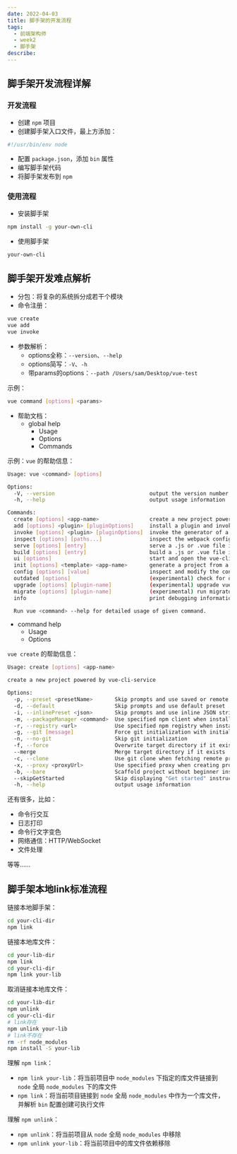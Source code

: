 ```yaml
---
date: 2022-04-03
title: 脚手架的开发流程
tags:
  - 前端架构师
  - week2
  - 脚手架
describe:
---
```


## 脚手架开发流程详解



### 开发流程

- 创建 `npm` 项目
- 创建脚手架入口文件，最上方添加：

```bash
#!/usr/bin/env node
```

- 配置 `package.json`，添加 `bin` 属性
- 编写脚手架代码
- 将脚手架发布到 `npm`



### 使用流程

- 安装脚手架

```bash
npm install -g your-own-cli
```

- 使用脚手架

```bash
your-own-cli
```



## 脚手架开发难点解析

- 分包：将复杂的系统拆分成若干个模块
- 命令注册：

```bash
vue create
vue add
vue invoke
```

- 参数解析：
  - options全称：`--version`、`--help`
  - options简写：`-V`、`-h`
  - 带params的options：`--path /Users/sam/Desktop/vue-test`

示例：

```bash
vue command [options] <params>
```

- 帮助文档：
  - global help
    - Usage
    - Options
    - Commands

示例：`vue` 的帮助信息：

```bash
Usage: vue <command> [options]

Options:
  -V, --version                              output the version number
  -h, --help                                 output usage information

Commands:
  create [options] <app-name>                create a new project powered by vue-cli-service
  add [options] <plugin> [pluginOptions]     install a plugin and invoke its generator in an already created project
  invoke [options] <plugin> [pluginOptions]  invoke the generator of a plugin in an already created project
  inspect [options] [paths...]               inspect the webpack config in a project with vue-cli-service
  serve [options] [entry]                    serve a .js or .vue file in development mode with zero config
  build [options] [entry]                    build a .js or .vue file in production mode with zero config
  ui [options]                               start and open the vue-cli ui
  init [options] <template> <app-name>       generate a project from a remote template (legacy API, requires @vue/cli-init)
  config [options] [value]                   inspect and modify the config
  outdated [options]                         (experimental) check for outdated vue cli service / plugins
  upgrade [options] [plugin-name]            (experimental) upgrade vue cli service / plugins
  migrate [options] [plugin-name]            (experimental) run migrator for an already-installed cli plugin
  info                                       print debugging information about your environment

  Run vue <command> --help for detailed usage of given command.
```

- command help
  - Usage
  - Options

`vue create` 的帮助信息：

```bash
Usage: create [options] <app-name>

create a new project powered by vue-cli-service

Options:
  -p, --preset <presetName>       Skip prompts and use saved or remote preset
  -d, --default                   Skip prompts and use default preset
  -i, --inlinePreset <json>       Skip prompts and use inline JSON string as preset
  -m, --packageManager <command>  Use specified npm client when installing dependencies
  -r, --registry <url>            Use specified npm registry when installing dependencies (only for npm)
  -g, --git [message]             Force git initialization with initial commit message
  -n, --no-git                    Skip git initialization
  -f, --force                     Overwrite target directory if it exists
  --merge                         Merge target directory if it exists
  -c, --clone                     Use git clone when fetching remote preset
  -x, --proxy <proxyUrl>          Use specified proxy when creating project
  -b, --bare                      Scaffold project without beginner instructions
  --skipGetStarted                Skip displaying "Get started" instructions
  -h, --help                      output usage information
```

还有很多，比如：

- 命令行交互
- 日志打印
- 命令行文字变色
- 网络通信：HTTP/WebSocket
- 文件处理

等等……



## 脚手架本地link标准流程

链接本地脚手架：

```bash
cd your-cli-dir
npm link
```

链接本地库文件：

```bash
cd your-lib-dir
npm link
cd your-cli-dir
npm link your-lib
```

取消链接本地库文件：

```bash
cd your-lib-dir
npm unlink
cd your-cli-dir
# link存在
npm unlink your-lib
# link不存在
rm -rf node_modules
npm install -S your-lib
```

理解 `npm link`：

- `npm link your-lib`：将当前项目中 `node_modules` 下指定的库文件链接到 `node` 全局 `node_modules` 下的库文件
- `npm link`：将当前项目链接到 `node` 全局 `node_modules` 中作为一个库文件，并解析 `bin` 配置创建可执行文件

理解 `npm unlink`：

- `npm unlink`：将当前项目从 `node` 全局 `node_modules` 中移除
- `npm unlink your-lib`：将当前项目中的库文件依赖移除